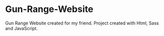 # Gun-Range-Website
Gun Range Website created for my friend. Project created with Html, Sass and JavaScript.
